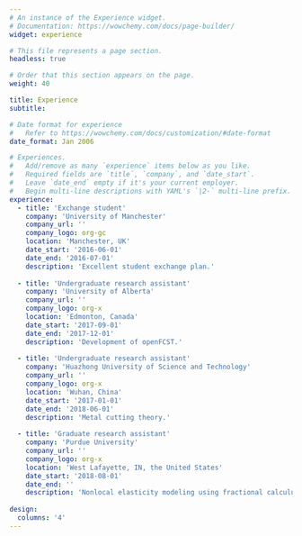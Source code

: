 ```yaml
---
# An instance of the Experience widget.
# Documentation: https://wowchemy.com/docs/page-builder/
widget: experience

# This file represents a page section.
headless: true

# Order that this section appears on the page.
weight: 40

title: Experience
subtitle:

# Date format for experience
#   Refer to https://wowchemy.com/docs/customization/#date-format
date_format: Jan 2006

# Experiences.
#   Add/remove as many `experience` items below as you like.
#   Required fields are `title`, `company`, and `date_start`.
#   Leave `date_end` empty if it's your current employer.
#   Begin multi-line descriptions with YAML's `|2-` multi-line prefix.
experience:
  - title: 'Exchange student'
    company: 'University of Manchester'
    company_url: ''
    company_logo: org-gc
    location: 'Manchester, UK'
    date_start: '2016-06-01'
    date_end: '2016-07-01'
    description: 'Excellent student exchange plan.'
        
  - title: 'Undergraduate research assistant'
    company: 'University of Alberta'
    company_url: ''
    company_logo: org-x
    location: 'Edmonton, Canada'
    date_start: '2017-09-01'
    date_end: '2017-12-01'
    description: 'Development of openFCST.'
    
  - title: 'Undergraduate research assistant'
    company: 'Huazhong University of Science and Technology'
    company_url: ''
    company_logo: org-x
    location: 'Wuhan, China'
    date_start: '2017-01-01'
    date_end: '2018-06-01'
    description: 'Metal cutting theory.'
    
  - title: 'Graduate research assistant'
    company: 'Purdue University'
    company_url: ''
    company_logo: org-x
    location: 'West Lafayette, IN, the United States'
    date_start: '2018-08-01'
    date_end: ''
    description: 'Nonlocal elasticity modeling using fractional calculus.'
    
design:
  columns: '4'
---
```


